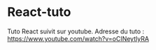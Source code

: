 # React-tuto
Tuto React suivit sur youtube. 
Adresse du tuto : https://www.youtube.com/watch?v=oCINeytlyRA
